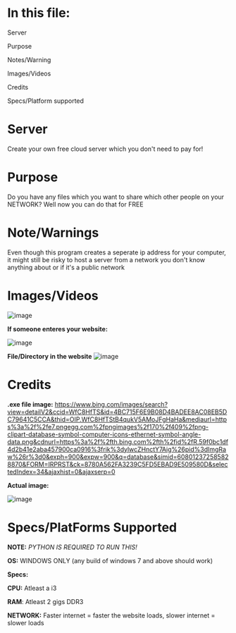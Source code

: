 # In this file:
 Server
 
 Purpose
 
 Notes/Warning
 
 Images/Videos
 
 Credits
 
 Specs/Platform supported
 

# Server
Create your own free cloud server which you don't need to pay for!

# Purpose
Do you have any files which you want to share which other people on your NETWORK? Well now you can do that for FREE

# Note/Warnings
Even though this program creates a seperate ip address for your computer, it might still be risky to host a server from a network you don't know anything about or if it's a public network


# Images/Videos

![image](https://user-images.githubusercontent.com/89658050/156782247-63af98ae-1b75-4fb6-b9bd-083d4df9c028.png)


**If someone enteres your website:**

![image](https://user-images.githubusercontent.com/89658050/156782819-e5d8a708-b0f9-4b85-8f77-6dc19fed7d1a.png)

**File/Directory in the website**
![image](https://user-images.githubusercontent.com/89658050/156782895-b449519f-4a79-4586-b85c-03e8a8d94639.png)

# Credits

**.exe file image:** 
https://www.bing.com/images/search?view=detailV2&ccid=WfC8HfTS&id=4BC715F6E9B08D4BADEE8AC08EB5DC79641C5CCA&thid=OIP.WfC8HfTStB4qukV5AMoJFgHaHa&mediaurl=https%3a%2f%2fe7.pngegg.com%2fpngimages%2f170%2f409%2fpng-clipart-database-symbol-computer-icons-ethernet-symbol-angle-data.png&cdnurl=https%3a%2f%2fth.bing.com%2fth%2fid%2fR.59f0bc1df4d2b41e2aba457900ca0916%3frik%3dylwcZHnctY7Aig%26pid%3dImgRaw%26r%3d0&exph=900&expw=900&q=database&simid=608012372585828870&FORM=IRPRST&ck=8780A562FA3239C5FD5EBAD9E509580D&selectedIndex=34&ajaxhist=0&ajaxserp=0

**Actual image:** 

![image](https://user-images.githubusercontent.com/89658050/156783082-b0fae9ff-19c0-4e2c-b9b4-6c26af537d57.png)

# Specs/PlatForms Supported
**NOTE:** *PYTHON IS REQUIRED TO RUN THIS!*

**OS:** WINDOWS ONLY (any build of windows 7 and above should work)

**Specs:** 

**CPU:** Atleast a i3

**RAM**: Atleast 2 gigs DDR3

**NETWORK:** Faster internet = faster the website loads, slower internet = slower loads

